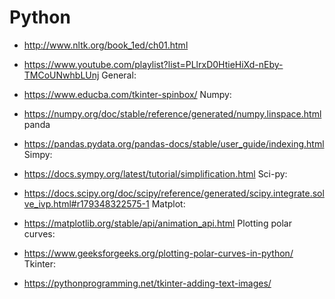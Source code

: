# Python

- http://www.nltk.org/book_1ed/ch01.html
- https://www.youtube.com/playlist?list=PLlrxD0HtieHiXd-nEby-TMCoUNwhbLUnj
General:

- https://www.educba.com/tkinter-spinbox/
Numpy:

- https://numpy.org/doc/stable/reference/generated/numpy.linspace.html
panda

- https://pandas.pydata.org/pandas-docs/stable/user_guide/indexing.html
Simpy:

- https://docs.sympy.org/latest/tutorial/simplification.html
Sci-py:

- https://docs.scipy.org/doc/scipy/reference/generated/scipy.integrate.solve_ivp.html#r179348322575-1
Matplot:

- https://matplotlib.org/stable/api/animation_api.html
Plotting polar curves:

- https://www.geeksforgeeks.org/plotting-polar-curves-in-python/
Tkinter:

- https://pythonprogramming.net/tkinter-adding-text-images/
